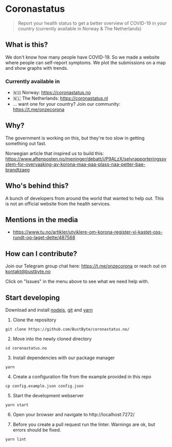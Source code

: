 # Coronastatus
> Report your health status to get a better overview of COVID-19 in your country (currently available in Norway & The Netherlands)

## What is this?
We don't know how many people have COVID-19. So we made a website where people can self-report symptoms. We plot the submissions on a map and show graphs with trends.

### Currently available in
* 🇳🇴 Norway: https://coronastatus.no
* 🇳🇱 The Netherlands: https://coronastatus.nl
* ... want one for your country? Join our community: https://t.me/onzecorona

## Why?
The government is working on this, but they're too slow in getting something out fast.

Norwegian article that inspired us to build this:
https://www.aftenposten.no/meninger/debatt/i/P9ALzX/selvrapporteringssystem-for-overvaaking-av-korona-maa-paa-plass-naa-petter-bae-brandtzaeg

## Who's behind this?
A bunch of developers from around the world that wanted to help out. This is not an official website from the health services.

## Mentions in the media
- https://www.tu.no/artikler/utviklere-om-korona-register-vi-kastet-oss-rundt-og-laget-dette/487568

## How can I contribute?
Join our Telegram group chat here: https://t.me/onzecorona or reach out on kontakt@bustbyte.no

Click on "Issues" in the menu above to see what we need help with.

## Start developing

Download and install [nodejs](https://nodejs.org),
[git](https://git-scm.com/downloads) and [yarn](https://yarnpkg.com/)

1. Clone the repository

  `git clone https://github.com/BustByte/coronastatus.no/`

2. Move into the newly cloned directory

  `cd coronastatus.no`

3. Install dependencies with our package manager

  `yarn`

4. Create a configuration file from the example provided in this repo

  `cp config.example.json config.json`

5. Start the development webserver

  `yarn start`

6. Open your browser and navigate to http://localhost:7272/

7. Before you create a pull request run the linter. Warnings are ok, but errors should be fixed.

  `yarn lint`
